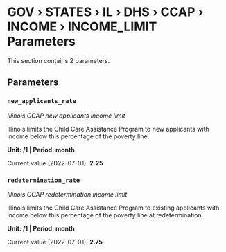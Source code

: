 # GOV › STATES › IL › DHS › CCAP › INCOME › INCOME_LIMIT Parameters

This section contains 2 parameters.

## Parameters

### `new_applicants_rate`
*Illinois CCAP new applicants income limit*

Illinois limits the Child Care Assistance Program to new applicants with income below this percentage of the poverty line.

**Unit: /1 | Period: month**

Current value (2022-07-01): **2.25**


### `redetermination_rate`
*Illinois CCAP redetermination income limit*

Illinois limits the Child Care Assistance Program to existing applicants with income below this percentage of the poverty line at redetermination.

**Unit: /1 | Period: month**

Current value (2022-07-01): **2.75**

